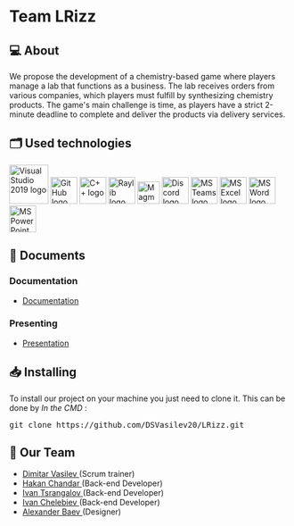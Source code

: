 # Team LRizz

<p align = "center">
</p>

## 💻 About
<p>We propose the development of a chemistry-based game where players manage a lab that functions as a business. The lab receives orders from various companies, which players must fulfill by synthesizing chemistry products. The game's main challenge is time, as players have a strict 2-minute deadline to complete and deliver the products via delivery services.</p>

## 🗂️ Used technologies
<p align="left">
    <a href="https://visualstudio.microsoft.com/downloads/"><img src="https://1000logos.net/wp-content/uploads/2020/08/Visual-Studio-Logo.png" alt="Visual Studio 2019 logo" width=70px /></a>
    <a href="https://cplusplus.com"><img src="https://img.icons8.com/nolan/344/github.png" alt="GitHub logo" width=48px /></a>
    <a href="https://github.com/"><img src="https://cdn-icons-png.flaticon.com/512/6132/6132222.png" alt="C++ logo" width=48px /></a>
    <a href="https://www.raylib.com"><img src="https://upload.wikimedia.org/wikipedia/commons/f/f4/Raylib_logo.png" alt="Raylib logo" width=48px /></a>
    <a href="https://magma.com/"><img src="https://wcm-cdn.wacom.com/-/media/images/promos/2021/pro-apps/magma-icon.png?rev=cadc3b8d6ad848b1bfa25a98cb3166ed&hash=F9EF932DDC0D963BA46832BFD5D12B08" alt="Magma logo" width=40px /></a>
    <a href="https://discord.com"><img src="https://www.svgrepo.com/show/353655/discord-icon.svg" alt="Discord logo" width=48px /></a>
    <a href="https://www.microsoft.com/en/microsoft-teams/log-in"><img src="https://assets-global.website-files.com/5f10ed4c0ebf7221fb5661a5/5f631495dc43de2be3686648_microsoft-teams-logo-png_480-480.png" alt="MS Teams logo" width=48px /></a>
    <a href="https://www.microsoft.com/en-us/microsoft-365/excel"><img src="https://img.icons8.com/color/512/microsoft-excel-2019--v1.png" alt="MS Excel logo" width=48px /></a>
    <a href="https://www.microsoft.com/en-ww/microsoft-365/free-office-online-for-the-web"><img src="https://img.icons8.com/color/344/ms-word.png" alt="MS Word logo" width=48px /></a>
    <a href="https://www.microsoft.com/en-ww/microsoft-365/free-office-online-for-the-web"><img src="https://img.icons8.com/color/344/ms-powerpoint.png" alt="MS PowerPoint logo" width=48px /></a>
</p>


## 📄 Documents
### Documentation
  - [Documentation](https://codingburgas-my.sharepoint.com/:w:/g/personal/dsvasilev20_codingburgas_bg/Ea0Tm3ELMBpNqI7rCZ-H-zMBXaDI4Rnyl5qWALysaFVgSQ?e=57U1dt)
### Presenting
- [Presentation](https://codingburgas-my.sharepoint.com/:p:/g/personal/dsvasilev20_codingburgas_bg/ETHg1zOM6yNFgcN-H5FPN1YBAI-1DnPfuL77pDvZUPhIfQ?e=oD3lYJ)

## 📥 Installing
<p> To install our project on your machine you just need to clone it. This can be done by <I>In the CMD</I> : </p>
<pre>git clone https://github.com/DSVasilev20/LRizz.git</pre>

## 🧒 Our Team

- <a href = "https://github.com/DSVasilev20"> Dimitar Vasilev </a> (Scrum trainer)
- <a href = "https://github.com/HHChandar20"> Hakan Chandar </a> (Back-end Developer)
- <a href = "https://github.com/IATsrangalov20"> Ivan Tsrangalov </a> (Back-end Developer)
- <a href = "https://github.com/IDChelebiev20"> Ivan Chelebiev </a> (Back-end Developer)
- <a href = "https://github.com/AEBaev20"> Alexander Baev </a> (Designer)
